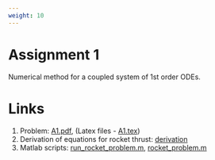 ```yaml
---
weight: 10
---
```


# Assignment 1
Numerical method for a coupled system of 1st order ODEs.

# Links
1. Problem: [A1.pdf](A1.pdf), (Latex files - [A1.tex](A1.tex))
2. Derivation of equations for rocket thrust: [derivation](rocket_equation_derivation.pdf)
3. Matlab scripts: [run_rocket_problem.m](run_rocket_problem.m), [rocket_problem.m](rocket_problem.m)

